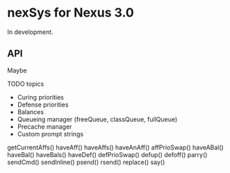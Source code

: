 # nexSys for Nexus 3.0

In development.

## API

Maybe

TODO topics

- Curing priorities
- Defense priorities
- Balances
- Queueing manager (freeQueue, classQueue, fullQueue)
- Precache manager
- Custom prompt strings

getCurrentAffs()
haveAff()
haveAffs()
haveAnAff()
affPrioSwap()
haveABal()
haveBal()
haveBals()
haveDef()
defPrioSwap()
defup()
defoff()
parry()
sendCmd()
sendInline()
psend()
rsend()
replace()
say()
